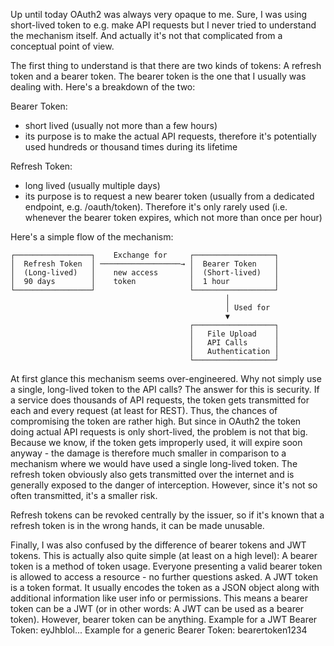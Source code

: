 Up until today OAuth2 was always very opaque to me. Sure, I was using short-lived token to e.g. make API requests but I never tried to understand the mechanism itself. And actually it's not that complicated from a conceptual point of view. 

The first thing to understand is that there are two kinds of tokens: A refresh token and a bearer token. The bearer token is the one that I usually was dealing with. Here's a breakdown of the two: 

Bearer Token: 
- short lived (usually not more than a few hours)
- its purpose is to make the actual API requests, therefore it's potentially used hundreds or thousand times during its lifetime


Refresh Token: 
- long lived (usually multiple days)
- its purpose is to request a new bearer token (usually from a dedicated endpoint, e.g. /oauth/token). Therefore it's only rarely used (i.e. whenever the bearer token expires, which not more than once per hour)


Here's a simple flow of the mechanism: 
```
┌─────────────────┐    Exchange for     ┌──────────────────┐
│  Refresh Token  │ ──────────────────→ │  Bearer Token    │
│  (Long-lived)   │    new access       │  (Short-lived)   │
│  90 days        │    token            │  1 hour          │
└─────────────────┘                     └──────────────────┘
                                                │
                                                │ Used for
                                                ▼
                                        ┌──────────────────┐
                                        │   File Upload    │
                                        │   API Calls      │
                                        │   Authentication │
                                        └──────────────────┘
```

At first glance this mechanism seems over-engineered. Why not simply use a single, long-lived token to the API calls? The answer for this is security. 
If a service does thousands of API requests, the token gets transmitted for each and every request (at least for REST). Thus, the chances of compromising the token are rather high. But since in OAuth2 the token doing actual API requests is only short-lived, the problem is not that big. Because we know, if the token gets improperly used, it will expire soon anyway - the damage is therefore much smaller in comparison to a mechanism where we would have used a single long-lived token. 
The refresh token obviously also gets transmitted over the internet and is generally exposed to the danger of interception. However, since it's not so often transmitted, it's a smaller risk. 

Refresh tokens can be revoked centrally by the issuer, so if it's known that a refresh token is in the wrong hands, it can be made unusable. 

Finally, I was also confused by the difference of bearer tokens and JWT tokens. This is actually also quite simple (at least on a high level):
A bearer token is a method of token usage. Everyone presenting a valid bearer token is allowed to access a resource - no further questions asked. A JWT token is a token format. It usually encodes the token as a JSON object along with additional information like user info or permissions. 
This means a bearer token can be a JWT (or in other words: A JWT can be used as a bearer token). However, bearer token can be anything. 
Example for a JWT Bearer Token: eyJhblol...
Example for a generic Bearer Token: bearertoken1234